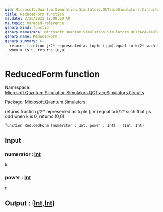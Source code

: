 ```yaml
---
uid: Microsoft.Quantum.Simulation.Simulators.QCTraceSimulators.Circuits.ReducedForm
title: ReducedForm function
ms.date: 3/26/2021 12:00:00 AM
ms.topic: managed-reference
qsharp.kind: function
qsharp.namespace: Microsoft.Quantum.Simulation.Simulators.QCTraceSimulators.Circuits
qsharp.name: ReducedForm
qsharp.summary: >-
  returns fraction j/2ᵐ represented as tuple (j,m) equal to k/2ⁿ such that j is odd
  when k is 0, returns (0,0)
---
```


# ReducedForm function

Namespace: [Microsoft.Quantum.Simulation.Simulators.QCTraceSimulators.Circuits](xref:Microsoft.Quantum.Simulation.Simulators.QCTraceSimulators.Circuits)

Package: [Microsoft.Quantum.Simulators](https://nuget.org/packages/Microsoft.Quantum.Simulators)


returns fraction j/2ᵐ represented as tuple (j,m) equal to k/2ⁿ such that j is oddwhen k is 0, returns (0,0)

```qsharp
function ReducedForm (numerator : Int, power : Int) : (Int, Int)
```


## Input

### numerator : [Int](xref:microsoft.quantum.lang-ref.int)

k


### power : [Int](xref:microsoft.quantum.lang-ref.int)

n



## Output : ([Int](xref:microsoft.quantum.lang-ref.int),[Int](xref:microsoft.quantum.lang-ref.int))


